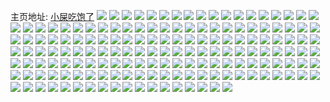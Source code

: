 主页地址: [小屎吃饱了](https://weibo.com/u/2387286305) 
![](https://wx4.sinaimg.cn/mw2000/8e4b1921ly1h9ofkb1cqwj22eo37k4qu.jpg) 
![](https://wx4.sinaimg.cn/mw2000/8e4b1921ly1h9l4xjwpnmj22c0340e85.jpg) 
![](https://wx4.sinaimg.cn/mw2000/8e4b1921ly1h9l4xkn6iwj218j1ioe81.jpg) 
![](https://wx4.sinaimg.cn/mw2000/8e4b1921ly1h9l4xnf88gj22c0340qv9.jpg) 
![](https://wx4.sinaimg.cn/mw2000/8e4b1921ly1h9l4xlsarxj22c03404qq.jpg) 
![](https://wx4.sinaimg.cn/mw2000/8e4b1921ly1h9lo253zvnj225237kkjm.jpg) 
![](https://wx4.sinaimg.cn/mw2000/8e4b1921ly1h9lo25z6sbj225137kb2a.jpg) 
![](https://wx4.sinaimg.cn/mw2000/8e4b1921ly1h9l51p2v8fj20u0140ngb.jpg) 
![](https://wx4.sinaimg.cn/mw2000/8e4b1921ly1h9l51hk4qbj20u00u0qc4.jpg) 
![](https://wx4.sinaimg.cn/mw2000/8e4b1921ly1h9lkwb6qbvj20u0140alv.jpg) 
![](https://wx4.sinaimg.cn/mw2000/8e4b1921ly1h9hmuqkqv2j21r02c0qv5.jpg) 
![](https://wx4.sinaimg.cn/mw2000/8e4b1921ly1h9hmurka3hj21sc2dse82.jpg) 
![](https://wx4.sinaimg.cn/mw2000/8e4b1921ly1h9hmuzkgzpj22eo37knph.jpg) 
![](https://wx4.sinaimg.cn/mw2000/8e4b1921ly1h9hmuuopt0j22c0340kjo.jpg) 
![](https://wx4.sinaimg.cn/mw2000/8e4b1921ly1h9hmuw3zg2j21pf29wqv6.jpg) 
![](https://wx4.sinaimg.cn/mw2000/8e4b1921ly1h9hmuxycd4j22c0340e83.jpg) 
![](https://wx4.sinaimg.cn/mw2000/8e4b1921ly1h9hmut9wsxj22eo37kqv7.jpg) 
![](https://wx4.sinaimg.cn/mw2000/8e4b1921ly1h9hmunnye4j22c0340b2a.jpg) 
![](https://wx4.sinaimg.cn/mw2000/8e4b1921ly1h9fb0ptfmnj225137kqv7.jpg) 
![](https://wx4.sinaimg.cn/mw2000/8e4b1921ly1h9fb11twlmj237k4tcb2g.jpg) 
![](https://wx4.sinaimg.cn/mw2000/8e4b1921ly1h9fb0u5etdj24tc37khe1.jpg) 
![](https://wx4.sinaimg.cn/mw2000/8e4b1921ly1h9fb0l5gp9j225137kb2b.jpg) 
![](https://wx4.sinaimg.cn/mw2000/8e4b1921ly1h9fb0xu7aqj24tc37khe0.jpg) 
![](https://wx4.sinaimg.cn/mw2000/8e4b1921ly1h9fb0mydpcj225137knpd.jpg) 
![](https://wx4.sinaimg.cn/mw2000/8e4b1921ly1h9fb0m21n9j225137ku0x.jpg) 
![](https://wx4.sinaimg.cn/mw2000/8e4b1921ly1h9fb0ixbfhj237k4tc4qx.jpg) 
![](https://wx4.sinaimg.cn/mw2000/8e4b1921ly1h9fydhwa0tj223534qb2a.jpg) 
![](https://wx4.sinaimg.cn/mw2000/8e4b1921ly1h9fb14q1woj24tc37kx6t.jpg) 
![](https://wx4.sinaimg.cn/mw2000/8e4b1921ly1h9fb1acdcoj24tc37knph.jpg) 
![](https://wx4.sinaimg.cn/mw2000/8e4b1921ly1h9fb178ar6j237k4tchdw.jpg) 
![](https://wx4.sinaimg.cn/mw2000/8e4b1921ly1h9fb1fa57fj237k4tc4qs.jpg) 
![](https://wx4.sinaimg.cn/mw2000/8e4b1921ly1h9fb1d3s1gj237k4tcqv9.jpg) 
![](https://wx4.sinaimg.cn/mw2000/8e4b1921ly1h94ptrraxrj21w02iokjl.jpg) 
![](https://wx4.sinaimg.cn/mw2000/8e4b1921ly1h94ptt177cj22c0340e82.jpg) 
![](https://wx4.sinaimg.cn/mw2000/8e4b1921ly1h918t2tdp1j21po2a8b2a.jpg) 
![](https://wx4.sinaimg.cn/mw2000/8e4b1921ly1h918t51p2qj21tj2fdqv6.jpg) 
![](https://wx4.sinaimg.cn/mw2000/8e4b1921ly1h918t6l6hdj21o42854qq.jpg) 
![](https://wx4.sinaimg.cn/mw2000/8e4b1921ly1h918tanjbxj21zs2nq7wj.jpg) 
![](https://wx4.sinaimg.cn/mw2000/8e4b1921ly1h918t8s0bej22c0340x6r.jpg) 
![](https://wx4.sinaimg.cn/mw2000/8e4b1921ly1h918zp6fq7j22c0340u0z.jpg) 
![](https://wx4.sinaimg.cn/mw2000/8e4b1921ly1h918zr9z50j22c0340kjn.jpg) 
![](https://wx4.sinaimg.cn/mw2000/8e4b1921ly1h8b19luk7rj20oo0ooah4.jpg) 
![](https://wx4.sinaimg.cn/mw2000/8e4b1921ly1h8b18svrk0j20yi0yi7fi.jpg) 
![](https://wx4.sinaimg.cn/mw2000/8e4b1921ly1h883xseohvj20u018aaoc.jpg) 
![](https://wx4.sinaimg.cn/mw2000/8e4b1921ly1h883vu28wcj223u35sqv6.jpg) 
![](https://wx4.sinaimg.cn/mw2000/8e4b1921ly1h883xuc3tkj21900u07ky.jpg) 
![](https://wx4.sinaimg.cn/mw2000/8e4b1921ly1h8840i0rs3j20gk0ouwlf.jpg) 
![](https://wx4.sinaimg.cn/mw2000/8e4b1921ly1h883xtb5vgj21900u0k7x.jpg) 
![](https://wx4.sinaimg.cn/mw2000/8e4b1921ly1h883vqosbgj20jt0tqte8.jpg) 
![](https://wx4.sinaimg.cn/mw2000/8e4b1921ly1h7xrlemi0gj223u35su0y.jpg) 
![](https://wx4.sinaimg.cn/mw2000/8e4b1921ly1h7xrlk8m6qj223u35su0y.jpg) 
![](https://wx4.sinaimg.cn/mw2000/8e4b1921ly1h7xrwqw2ivj21400u07c2.jpg) 
![](https://wx4.sinaimg.cn/mw2000/8e4b1921ly1h7xrxaarcij20u00u0151.jpg) 
![](https://wx4.sinaimg.cn/mw2000/8e4b1921ly1h7xrwb22akj20u00u0dkw.jpg) 
![](https://wx4.sinaimg.cn/mw2000/8e4b1921ly1h7okiio8t8j224838e7wi.jpg) 
![](https://wx4.sinaimg.cn/mw2000/8e4b1921ly1h7okih3rcnj224837a4qq.jpg) 
![](https://wx4.sinaimg.cn/mw2000/8e4b1921ly1h7xrjg0y7rj224836chdu.jpg) 
![](https://wx4.sinaimg.cn/mw2000/8e4b1921ly1h7xs1osytzj20u00u076x.jpg) 
![](https://wx4.sinaimg.cn/mw2000/8e4b1921ly1h7xs1ol5kfj20u00u0n3e.jpg) 
![](https://wx4.sinaimg.cn/mw2000/8e4b1921ly1h7xs1p3gboj20ko0kogp7.jpg) 
![](https://wx4.sinaimg.cn/mw2000/8e4b1921ly1h7xs1p8qt8j20770770t0.jpg) 
![](https://wx4.sinaimg.cn/mw2000/8e4b1921ly1h7rx8bldbmj21ra2mxqv5.jpg) 
![](https://wx4.sinaimg.cn/mw2000/8e4b1921ly1h7rx8dybxdj21g42667wh.jpg) 
![](https://wx4.sinaimg.cn/mw2000/8e4b1921ly1h7rx8cxgb0j21k62c9kjl.jpg) 
![](https://wx4.sinaimg.cn/mw2000/8e4b1921ly1h7rx8hohc7j21az1yg7wh.jpg) 
![](https://wx4.sinaimg.cn/mw2000/8e4b1921ly1h7rx8gcvhrj21cl20wb29.jpg) 
![](https://wx4.sinaimg.cn/mw2000/8e4b1921ly1h7rx8f2gbkj21cv21ae81.jpg) 
![](https://wx4.sinaimg.cn/mw2000/8e4b1921ly1h7rxevxabmj20vs177h05.jpg) 
![](https://wx4.sinaimg.cn/mw2000/8e4b1921ly1h7rx8i3q2uj20i50r7dk2.jpg) 
![](https://wx4.sinaimg.cn/mw2000/8e4b1921ly1h7rx8a0r4kj21cp212b29.jpg) 
![](https://wx4.sinaimg.cn/mw2000/8e4b1921ly1h7okppeokrj22c02c07wi.jpg) 
![](https://wx4.sinaimg.cn/mw2000/8e4b1921ly1h7okphf8y7j20hn0hntbz.jpg) 
![](https://wx4.sinaimg.cn/mw2000/8e4b1921ly1h7oko6nbpxj20u00u0jxq.jpg) 
![](https://wx4.sinaimg.cn/mw2000/8e4b1921ly1h7okn2micjj21le2u0hdu.jpg) 
![](https://wx4.sinaimg.cn/mw2000/8e4b1921ly1h7pyo4m7q9j22c02c0b29.jpg) 
![](https://wx4.sinaimg.cn/mw2000/8e4b1921ly1h7pyo5unm1j21r0340qv5.jpg) 
![](https://wx4.sinaimg.cn/mw2000/8e4b1921ly1h797sua2vhj21jk2ashdt.jpg) 
![](https://wx4.sinaimg.cn/mw2000/8e4b1921ly1h797swlehpj21jk2asb29.jpg) 
![](https://wx4.sinaimg.cn/mw2000/8e4b1921ly1h797t4xswaj22dr36cqm2.jpg) 
![](https://wx4.sinaimg.cn/mw2000/8e4b1921ly1h797ss82e2j22dr36c1kx.jpg) 
![](https://wx4.sinaimg.cn/mw2000/8e4b1921ly1h797tfaj41j22dr36chdt.jpg) 
![](https://wx4.sinaimg.cn/mw2000/8e4b1921ly1h6ncy64vx2j20u0140dqc.jpg) 
![](https://wx4.sinaimg.cn/mw2000/8e4b1921ly1h6ncxcc7knj21sc2dskjm.jpg) 
![](https://wx4.sinaimg.cn/mw2000/8e4b1921ly1h6mmf04fjmj20yi22okam.jpg) 
![](https://wx4.sinaimg.cn/mw2000/8e4b1921ly1h6ncy5rkegj20u01sxdkn.jpg) 
![](https://wx4.sinaimg.cn/mw2000/8e4b1921ly1h6ncy6hc79j21d40rnwno.jpg) 
![](https://wx4.sinaimg.cn/mw2000/8e4b1921ly1h6bw1wls1pj22c0340e82.jpg) 
![](https://wx4.sinaimg.cn/mw2000/8e4b1921ly1h6bw20gfv1j22c0340b2a.jpg) 
![](https://wx4.sinaimg.cn/mw2000/8e4b1921ly1h6bw1ygz4uj22c034uqv5.jpg) 
![](https://wx4.sinaimg.cn/mw2000/8e4b1921ly1h6bw1ucul9j22c0340e81.jpg) 
![](https://wx4.sinaimg.cn/mw2000/8e4b1921ly1h5rhht4f9ij215o1qinl2.jpg) 
![](https://wx4.sinaimg.cn/mw2000/8e4b1921ly1h5rhiq5zkxj20vx16kwms.jpg) 
![](https://wx4.sinaimg.cn/mw2000/8e4b1921ly1h5shkgjy5dj215o1mye5g.jpg) 
![](https://wx4.sinaimg.cn/mw2000/8e4b1921ly1h5rhhrsz3lj22c0340qv6.jpg) 
![](https://wx4.sinaimg.cn/mw2000/8e4b1921ly1h5rhiisjhjj20u01404cs.jpg) 
![](https://wx4.sinaimg.cn/mw2000/8e4b1921ly1h57a0seymvj21dr1uchdt.jpg) 
![](https://wx4.sinaimg.cn/mw2000/8e4b1921ly1h579epzibxj20yh1p24qp.jpg) 
![](https://wx4.sinaimg.cn/mw2000/8e4b1921ly1h579en0ytcj20w91kwe3i.jpg) 
![](https://wx4.sinaimg.cn/mw2000/8e4b1921ly1h579el98mej20yi1kb1kx.jpg) 
![](https://wx4.sinaimg.cn/mw2000/8e4b1921ly1h57a11tpklj22c0340b2b.jpg) 
![](https://wx4.sinaimg.cn/mw2000/8e4b1921ly1h57a0lxtwnj21s035shdu.jpg) 
![](https://wx4.sinaimg.cn/mw2000/8e4b1921ly1h57a0v0q36j216o1kwb29.jpg) 
![](https://wx4.sinaimg.cn/mw2000/8e4b1921ly1h51wkienthj20sg1kvqt9.jpg) 
![](https://wx4.sinaimg.cn/mw2000/8e4b1921ly1h51wmlipclj20sg1kvkdm.jpg) 
![](https://wx4.sinaimg.cn/mw2000/8e4b1921ly1h51xqamwg3j20sg1kve34.jpg) 
![](https://wx4.sinaimg.cn/mw2000/8e4b1921ly1h51xqehf6dj223u35skjm.jpg) 
![](https://wx4.sinaimg.cn/mw2000/8e4b1921ly1h51wlm20w6j223u35snpe.jpg) 
![](https://wx4.sinaimg.cn/mw2000/8e4b1921ly1h51wm9kh8xj223u35shdv.jpg) 
![](https://wx4.sinaimg.cn/mw2000/8e4b1921ly1h51xq8j0d1j223u35sqv6.jpg) 
![](https://wx4.sinaimg.cn/mw2000/8e4b1921ly1h51wmrlcirj223u35skjm.jpg) 
![](https://wx4.sinaimg.cn/mw2000/8e4b1921ly1h51wlek1juj223u35sx6q.jpg) 
![](https://wx4.sinaimg.cn/mw2000/8e4b1921ly1h51wlridbcj223u35sx6r.jpg) 
![](https://wx4.sinaimg.cn/mw2000/8e4b1921ly1h51wkrcimej223u35shdv.jpg) 
![](https://wx4.sinaimg.cn/mw2000/8e4b1921ly1h51wlviycdj223u35s7wj.jpg) 
![](https://wx4.sinaimg.cn/mw2000/8e4b1921ly1h51wlyyu6jj223u35shdv.jpg) 
![](https://wx4.sinaimg.cn/mw2000/8e4b1921ly1h51xrrisbwj223u35shdu.jpg) 
![](https://wx4.sinaimg.cn/mw2000/8e4b1921ly1h51xrt3pxbj20u0140aru.jpg) 
![](https://wx4.sinaimg.cn/mw2000/8e4b1921ly1h51xqkmwikj223u35s7wi.jpg) 
![](https://wx4.sinaimg.cn/mw2000/8e4b1921ly1h4ttzw0d4yj223u35sb2a.jpg) 
![](https://wx4.sinaimg.cn/mw2000/8e4b1921ly1h4ttzt7zrzj223u35skjl.jpg) 
![](https://wx4.sinaimg.cn/mw2000/8e4b1921ly1h4zfg4nnjyj223u35s4qq.jpg) 
![](https://wx4.sinaimg.cn/mw2000/8e4b1921ly1h4tu01anqlj22c033zu0y.jpg) 
![](https://wx4.sinaimg.cn/mw2000/8e4b1921ly1h4tu04t96cj223u35se82.jpg) 
![](https://wx4.sinaimg.cn/mw2000/8e4b1921ly1h4tu09j7ssj235s23ux6p.jpg) 
![](https://wx4.sinaimg.cn/mw2000/8e4b1921ly1h4zfg2j9jqj223u35snpd.jpg) 
![](https://wx4.sinaimg.cn/mw2000/8e4b1921ly1h4zfg5gl3cj21x82vve81.jpg) 
![](https://wx4.sinaimg.cn/mw2000/8e4b1921ly1h4tu0c63y8j223u35s1ky.jpg) 
![](https://wx4.sinaimg.cn/mw2000/8e4b1921ly1h4tu0f68xhj223u35skjl.jpg) 
![](https://wx4.sinaimg.cn/mw2000/8e4b1921ly1h4zflmzbzfj21fp25kqpq.jpg) 
![](https://wx4.sinaimg.cn/mw2000/8e4b1921ly1h4zflpdoxmj24802tc1kz.jpg) 
![](https://wx4.sinaimg.cn/mw2000/8e4b1921ly1h4zflr7upnj22tc480e82.jpg) 
![](https://wx4.sinaimg.cn/mw2000/8e4b1921ly1h4p9f4c3jij223u35se83.jpg) 
![](https://wx4.sinaimg.cn/mw2000/8e4b1921ly1h4p9eoq8phj223u35se83.jpg) 
![](https://wx4.sinaimg.cn/mw2000/8e4b1921ly1h4p9fkpu1yj223u35shdv.jpg) 
![](https://wx4.sinaimg.cn/mw2000/8e4b1921ly1h4p9dwnqxlj223u35s4qr.jpg) 
![](https://wx4.sinaimg.cn/mw2000/8e4b1921ly1h4p9dhtmowj22dc35s1kz.jpg) 
![](https://wx4.sinaimg.cn/mw2000/8e4b1921ly1h4p9e9cn41j223u35sqv6.jpg) 
![](https://wx4.sinaimg.cn/mw2000/8e4b1921ly1h4p9ge1mgzj211x1kw1an.jpg) 
![](https://wx4.sinaimg.cn/mw2000/8e4b1921ly1h4p9gbc16mj223u33ix6q.jpg) 
![](https://wx4.sinaimg.cn/mw2000/8e4b1921ly1h4p9fxbqyyj223u35skjm.jpg) 
![](https://wx4.sinaimg.cn/mw2000/8e4b1921ly1h4nyxbmi3jj223u35su0y.jpg) 
![](https://wx4.sinaimg.cn/mw2000/8e4b1921ly1h4nyxlepnmj223u35skjn.jpg) 
![](https://wx4.sinaimg.cn/mw2000/8e4b1921ly1h4nyxxcbbnj21m82g57wh.jpg) 
![](https://wx4.sinaimg.cn/mw2000/8e4b1921ly1h4nyxf99dcj223u35sqv7.jpg) 
![](https://wx4.sinaimg.cn/mw2000/8e4b1921ly1h4nyxpbw7vj22dc35shdw.jpg) 
![](https://wx4.sinaimg.cn/mw2000/8e4b1921ly1h4nyxvpo9cj223u35skjn.jpg) 
![](https://wx4.sinaimg.cn/mw2000/8e4b1921ly1h4nyxhipqlj21ro2kfu0x.jpg) 
![](https://wx4.sinaimg.cn/mw2000/8e4b1921ly1h4nyx8junzj223u35skjm.jpg) 
![](https://wx4.sinaimg.cn/mw2000/8e4b1921ly1h4nyxriygej21v62hlu0x.jpg) 
![](https://wx4.sinaimg.cn/mw2000/8e4b1921ly1h4mp6kh8u6j212h1fc1kx.jpg) 
![](https://wx4.sinaimg.cn/mw2000/8e4b1921ly1h4mp6he314j20tk13etjh.jpg) 
![](https://wx4.sinaimg.cn/mw2000/8e4b1921ly1h4mp6iaqatj21151djkgb.jpg) 
![](https://wx4.sinaimg.cn/mw2000/8e4b1921ly1h4mp6j5hgvj20w116ptl3.jpg) 
![](https://wx4.sinaimg.cn/mw2000/8e4b1921ly1h4mp6gz14sj20vz16mto1.jpg) 
![](https://wx4.sinaimg.cn/mw2000/8e4b1921ly1h4eidh3i37j21ll24tqv5.jpg) 
![](https://wx4.sinaimg.cn/mw2000/8e4b1921ly1h4eidwnvq4j20u00u019b.jpg) 
![](https://wx4.sinaimg.cn/mw2000/8e4b1921ly1h4eidkrg52j20xc2s0hdt.jpg) 
![](https://wx4.sinaimg.cn/mw2000/8e4b1921ly1h4eidhlbz5j20u01sxk00.jpg) 
![](https://wx4.sinaimg.cn/mw2000/8e4b1921ly1h4eidxn1m1j20yi1a0wmb.jpg) 
![](https://wx4.sinaimg.cn/mw2000/8e4b1921ly1h4eidx2kduj20yi1a0th5.jpg) 
![](https://wx4.sinaimg.cn/mw2000/8e4b1921ly1h4eidy1eatj20yi1a0qao.jpg) 
